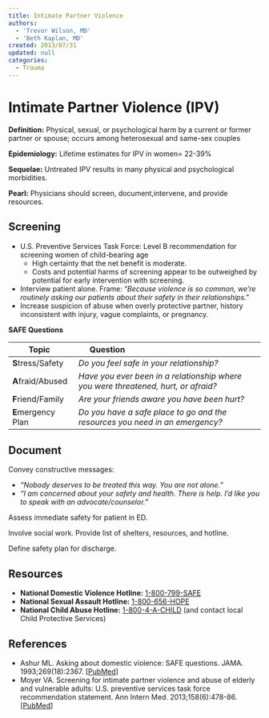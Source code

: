 ```yaml
---
title: Intimate Partner Violence
authors:
  - 'Trevor Wilson, MD'
  - 'Beth Kaplan, MD'
created: 2013/07/31
updated: null
categories:
  - Trauma
---
```


# Intimate Partner Violence (IPV)

**Definition:** Physical, sexual, or psychological harm by a current or former partner or spouse; occurs among heterosexual and same-sex couples

**Epidemiology:** Lifetime estimates for IPV in women= 22-39%

**Sequelae:** Untreated IPV results in many physical and psychological morbidities. 

**Pearl:** Physicians should screen, document,intervene, and provide resources.

## Screening

- U.S. Preventive Services Task Force: Level B recommendation for screening women of child-bearing age
  - High certainty that the net benefit is moderate. 
  - Costs and potential harms of screening appear to be outweighed by potential for early intervention with screening.
- Interview patient alone. Frame: “_Because violence is so common, we’re routinely asking our patients about their safety in their relationships_.”
- Increase suspicion of abuse when overly protective partner, history inconsistent with injury, vague complaints, or pregnancy.

**SAFE Questions**

| Topic              |    Question                                                                        |
| ------------------ | ---------------------------------------------------------------------------------- |
| **S**tress/Safety  | _Do you feel safe in your relationship?_                                           |
| **A**fraid/Abused  | _Have you ever been in a relationship where you were threatened, hurt, or afraid?_ |
| **F**riend/Family  | _Are your friends aware you have been hurt?_                                       |
| **E**mergency Plan | _Do you have a safe place to go and the resources you need in an emergency?_       |

## Document

Convey constructive messages:

- _“Nobody deserves to be treated this way. You are not alone.”_
- _“I am concerned about your safety and health. There is help. I’d like you to speak with an advocate/counselor.”_

Assess immediate safety for patient in ED.

Involve social work. Provide list of shelters, resources, and hotline.

Define safety plan for discharge.

## Resources

- **National Domestic Violence Hotline:** [1-800-799-SAFE](tel:1-800-799-7233)
- **National Sexual Assault Hotline:** [1-800-656-HOPE](tel:1-800-656-4673)
- **National Child Abuse Hotline:** [1-800-4-A-CHILD](tel:1-800-4-2-24453) (and contact local Child Protective Services)

## References

- Ashur ML. Asking about domestic violence: SAFE questions. JAMA. 1993;269(18):2367. [[PubMed](http://www.ncbi.nlm.nih.gov/pubmed/?term=8479058)]
- Moyer VA. Screening for intimate partner violence and abuse of elderly and vulnerable adults: U.S. preventive services task force recommendation statement. Ann Intern Med. 2013;158(6):478-86. [[PubMed](http://www.ncbi.nlm.nih.gov/pubmed/?term=23338828)]
